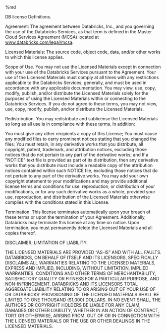 %md

DB license
Definitions. 

Agreement: The agreement between Databricks, Inc., and you governing the use of the Databricks Services, as that term is defined in the Master Cloud Services Agreement (MCSA) located at www.databricks.com/legal/mcsa.

Licensed Materials: The source code, object code, data, and/or other works to which this license applies.

Scope of Use. You may not use the Licensed Materials except in connection with your use of the Databricks Services pursuant to the Agreement. Your use of the Licensed Materials must comply at all times with any restrictions applicable to the Databricks Services, generally, and must be used in accordance with any applicable documentation. You may view, use, copy, modify, publish, and/or distribute the Licensed Materials solely for the purposes of using the Licensed Materials within or connecting to the Databricks Services. If you do not agree to these terms, you may not view, use, copy, modify, publish, and/or distribute the Licensed Materials.

Redistribution. You may redistribute and sublicense the Licensed Materials so long as all use is in compliance with these terms. In addition:

You must give any other recipients a copy of this License;
You must cause any modified files to carry prominent notices stating that you changed the files;
You must retain, in any derivative works that you distribute, all copyright, patent, trademark, and attribution notices, excluding those notices that do not pertain to any part of the derivative works; and
If a "NOTICE" text file is provided as part of its distribution, then any derivative works that you distribute must include a readable copy of the attribution notices contained within such NOTICE file, excluding those notices that do not pertain to any part of the derivative works.
You may add your own copyright statement to your modifications and may provide additional license terms and conditions for use, reproduction, or distribution of your modifications, or for any such derivative works as a whole, provided your use, reproduction, and distribution of the Licensed Materials otherwise complies with the conditions stated in this License.

Termination. This license terminates automatically upon your breach of these terms or upon the termination of your Agreement. Additionally, Databricks may terminate this license at any time on notice. Upon termination, you must permanently delete the Licensed Materials and all copies thereof.

DISCLAIMER; LIMITATION OF LIABILITY.

THE LICENSED MATERIALS ARE PROVIDED “AS-IS” AND WITH ALL FAULTS. DATABRICKS, ON BEHALF OF ITSELF AND ITS LICENSORS, SPECIFICALLY DISCLAIMS ALL WARRANTIES RELATING TO THE LICENSED MATERIALS, EXPRESS AND IMPLIED, INCLUDING, WITHOUT LIMITATION, IMPLIED WARRANTIES, CONDITIONS AND OTHER TERMS OF MERCHANTABILITY, SATISFACTORY QUALITY OR FITNESS FOR A PARTICULAR PURPOSE, AND NON-INFRINGEMENT. DATABRICKS AND ITS LICENSORS TOTAL AGGREGATE LIABILITY RELATING TO OR ARISING OUT OF YOUR USE OF OR DATABRICKS’ PROVISIONING OF THE LICENSED MATERIALS SHALL BE LIMITED TO ONE THOUSAND ($1,000) DOLLARS.  IN NO EVENT SHALL THE AUTHORS OR COPYRIGHT HOLDERS BE LIABLE FOR ANY CLAIM, DAMAGES OR OTHER LIABILITY, WHETHER IN AN ACTION OF CONTRACT, TORT OR OTHERWISE, ARISING FROM, OUT OF OR IN CONNECTION WITH THE LICENSED MATERIALS OR THE USE OR OTHER DEALINGS IN THE LICENSED MATERIALS.

